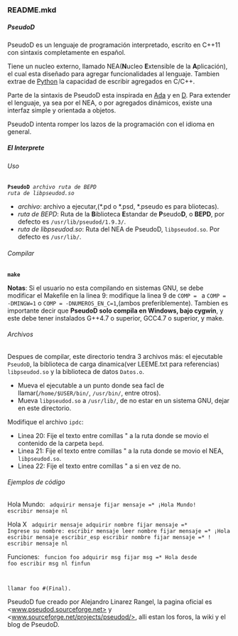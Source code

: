 ### README.mkd
##### PseudoD
PseudoD es un lenguaje de programación interpretado, escrito en C++11 con sintaxis completamente en español.

Tiene un nucleo externo, llamado NEA(**N**ucleo **E**xtensible de la **A**plicación), el cual esta diseñado para agregar funcionalidades al lenguaje. Tambien extrae de [Python](https://www.python.org/ "Python.org") la capacidad de escribir agregados en C/C++.

Parte de la sintaxis de PseudoD esta inspirada en [Ada](http://es.wikipedia.org/wiki/Ada_%28lenguaje_de_programaci%C3%B3n%29 "Lenguaje de programacion Ada") y en [D](http://es.wikipedia.org/wiki/D_%28lenguaje_de_programaci%C3%B3n%29 "Lenguaje de programacion D").
Para extender el lenguaje, ya sea por el NEA, o por agregados dinámicos, existe una interfaz simple y orientada a objetos.

PseudoD intenta romper los lazos de la programación con el idioma en general.

##### El Interprete
###### Uso
<code>**PseudoD** *archivo* *ruta de BEPD* *ruta de libpseudod.so*</code>

* *archivo*: archivo a ejecutar,(*.pd o *.psd, *.pseudo es para bliotecas).
* *ruta de BEPD*: Ruta de la **B**iblioteca **E**standar de **P**seudo**D**, o **BEPD**, por defecto es `/usr/lib/pseudod/1.9.3/`.
* *ruta de libpseudod.so*: Ruta del NEA de PseudoD, `libpseudod.so`. Por defecto es `/usr/lib/`.

###### Compilar
<code>**make**</code>

**Notas**: Si el usuario no esta compilando en sistemas GNU, se debe modificar el Makefile en la linea 9: modifique la linea 9 de `COMP = ` a `COMP = -DMINGW=1` o `COMP = -DNUMEROS_EN_C=1`,(ambos preferiblemente). Tambien es importante decir que **PseudoD solo compila en Windows, bajo cygwin**, y este debe tener instalados G++4.7 o superior, GCC4.7 o superior, y make.

###### Archivos
Despues de compilar, este directorio tendra 3 archivos más: el ejecutable `PseudoD`, la biblioteca de carga dinamica(ver LEEME.txt para referencias) `libpseudod.so` y la biblioteca de datos `Datos.o`.

* Mueva el ejecutable a un punto donde sea facl de llamar(`/home/$USER/bin/`, `/usr/bin/`, entre otros).
* Mueva `libpseudod.so` a `/usr/lib/`, de no estar en un sistema GNU, dejar en este directorio.

Modifique el archivo `ipdc`:

* Linea 20: Fije el texto entre comillas " a la ruta donde se movio el contenido de la carpeta `bepd`.
* Linea 21: Fije el texto entre comillas " a la ruta donde se movio el NEA, `libpseudod.so`.
* Linea 22: Fije el texto entre comillas " a si en vez de no.

###### Ejemplos de código

Hola Mundo:
<code>
adquirir mensaje
fijar mensaje =* ¡Hola Mundo!
escribir mensaje
nl
</code>

Hola X
<code>
adquirir mensaje
adquirir nombre
fijar mensaje =* Ingrese su nombre:
escribir mensaje
leer nombre
fijar mensaje =* ¡Hola
escribir mensaje
escribir_esp
escribir nombre
fijar mensaje =* !
escribir mensaje
nl
</code>

Funciones:
<code>
funcion foo
	adquirir msg
	fijar msg =* Hola desde foo
	escribir msg
	nl
finfun

llamar foo #(Final).
</code>

PseudoD fue creado por Alejandro Linarez Rangel, la pagina oficial es <www.pseudod.sourceforge.net> y <www.sourceforge.net/projects/pseudod/>, alli estan los foros, la wiki y el blog de PseudoD.
